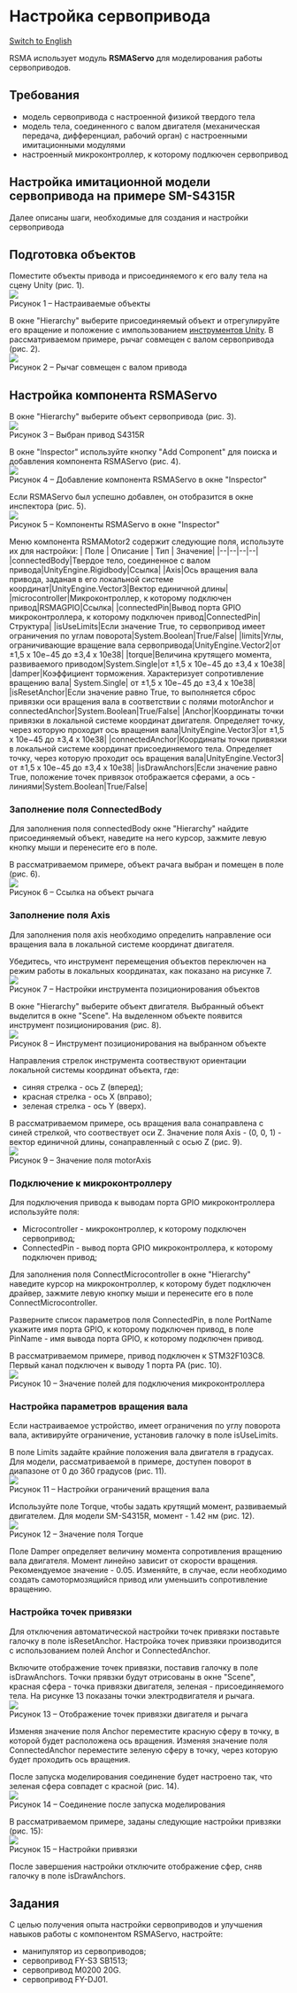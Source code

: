 # Настройка сервопривода
[Switch to English](Manual/en/Motors/Setting_up_servos.md)

RSMA использует модуль **RSMAServo** для моделирования работы сервоприводов.

## Требования
- модель сервопривода с настроенной физикой твердого тела
- модель тела, соединенного с валом двигателя (механическая передача, дифференциал, рабочий орган) с настроенными имитационными модулями
- настроенный микроконтроллер, к которому подлкючен сервопривод

## Настройка имитационной модели сервопривода на примере SM-S4315R
Далее описаны шаги, необходимые для создания и настройки сервопривода
## Подготовка объектов

Поместите объекты привода и присоединяемого к его валу тела на сцену Unity (рис. 1).\
![](/Manual/_images/Setting_up_servos/Objects.png)\
Рисунок 1 – Настраиваемые объекты

В окне "Hierarchy" выберите присоединяемый объект и отрегулируйте его вращение и положение с импользованием [инструментов Unity](https://docs.unity3d.com/Manual/PositioningGameObjects.html).
В рассматриваемом примере, рычаг совмещен с валом сервопривода (рис. 2).\
![](/Manual/_images/Setting_up_servos/Placed.png)\
Рисунок 2 – Рычаг совмещен с валом привода

## Настройка компонента RSMAServo

В окне "Hierarchy" выберите объект сервопривода (рис. 3).\
![](/Manual/_images/Setting_up_servos/Selected.png)\
Рисунок 3 – Выбран привод S4315R

В окне "Inspector" используйте кнопку "Add Component" для поиска и добавления компонента RSMAServo (рис. 4).\
![](/Manual/_images/Setting_up_servos/AddComponent.png)\
Рисунок 4 – Добавление компонента RSMAServo в окне "Inspector"

Если RSMAServo был успешно добавлен, он отобразится в окне инспектора (рис. 5).\
![](/Manual/_images/Setting_up_servos/Component.png)\
Рисунок 5 –  Компоненты RSMAServo в окне "Inspector"

Меню компонента RSMAMotor2 содержит следующие поля, используте их для настройки:
| Поле | Описание | Тип | Значение|
|--|--|--|--|
|connectedBody|Твердое тело, соединенное с валом привода|UnityEngine.Rigidbody|Ссылка|
|Axis|Ось вращения вала привода, заданая в его локальной системе координат|UnityEngine.Vector3|Вектор единичной длины|
|microcontroller|Микроконтроллер, к которому подключен привод|RSMAGPIO|Ссылка|
|connectedPin|Вывод порта GPIO микроконтроллера, к которому подключен привод|ConnectedPin|Структура|
|isUseLimits|Если значение True, то сервопривод имеет ограничения по углам поворота|System.Boolean|True/False|
|limits|Углы, ограничивающие вращение вала сервопривода|UnityEngine.Vector2|от ±1,5 x 10e−45 до ±3,4 x 10e38|
|torque|Величина крутящего момента, развиваемого приводом|System.Single|от ±1,5 x 10e−45 до ±3,4 x 10e38|
|damper|Коэффициент торможения. Характеризует сопротивление вращению вала| System.Single| от ±1,5 x 10e−45 до ±3,4 x 10e38|
|isResetAnchor|Если значение равно True, то выполняется сброс привязки оси вращения вала в соответствии с полями motorAnchor и connectedAnchor|System.Boolean|True/False|
|Anchor|Координаты точки привязки в локальной системе координат двигателя. Определяет точку, через которую проходит ось вращения вала|UnityEngine.Vector3|от ±1,5 x 10e−45 до ±3,4 x 10e38|
|connectedAnchor|Координаты точки привязки в локальной системе координат присоединяемого тела. Определяет точку, через которую проходит ось вращения вала|UnityEngine.Vector3|от ±1,5 x 10e−45 до ±3,4 x 10e38|
|isDrawAnchors|Если значение равно True, положение точек привязок отображается сферами, а ось - линиями|System.Boolean|True/False|

### Заполнение поля ConnectedBody
Для заполнения поля connectedBody окне "Hierarchy" найдите присоединяемый объект, наведите на него курсор, зажмите левую кнопку мыши и перенесите его в поле.

В рассматриваемом примере, объект рачага выбран и помещен в поле (рис. 6).\
![](/Manual/_images/Setting_up_servos/ConnectedBody.png)\
Рисунок 6 – Ссылка на объект рычага

### Заполнение поля Axis
Для заполнения поля axis необходимо определить направление оси вращения вала в локальной системе координат двигателя.

Убедитесь, что инструмент перемещения объектов переключен на режим работы в локальных координатах, как показано на рисунке 7.\
![](/Manual/_images/Setting_up_hinge_joints/ToolSettings.png)\
Рисунок 7 – Настройки инструмента позиционирования объектов

В окне "Hierarchy" выберите объект двигателя. Выбранный объект выделится в окне "Scene". На выделенном объекте появится инструмент позиционирования (рис. 8).\
![](/Manual/_images/Setting_up_servos/Axis.png)\
Рисунок 8 – Инструмент позиционирования на выбранном объекте

Направления стрелок инструмента соотвествуют ориентации локальной системы координат объекта, где:
- синяя стрелка - ось Z (вперед);
- красная стрелка - ось X (вправо);
- зеленая стрелка - ось Y (вверх).

В рассматриваемом примере, ось вращения вала сонаправлена с синей стрелкой, что соотвествует оси Z.
Значение поля Axis - (0, 0, 1) - вектор единичной длины, сонаправленный с осью Z (рис. 9).\
![](/Manual/_images/Setting_up_servos/AxisValue.png)\
Рисунок 9 – Значение поля motorAxis

### Подключение к микроконтроллеру

Для подключения привода к выводам порта GPIO микроконтроллера используйте поля:
- Microcontroller - микроконтроллер, к которому подключен сервопривод;
- ConnectedPin - вывод порта GPIO микроконтроллера, к которому подключен привод;

Для заполнения поля ConnectMicrocontroller в окне "Hierarchy" наведите курсор на микроконтроллер, к которому будет подключен драйвер, зажмите левую кнопку мыши и перенесите его в поле ConnectMicrocontroller.

Разверните список параметров поля ConnectedPin, в поле PortName укажите имя порта GPIO, к которому подключен привод, в поле PinName - имя вывода порта GPIO, к которому подключен привод.

В рассматриваемом примере, привод подключен к STM32F103C8. Первый канал подключен к выводу 1 порта PA (рис. 10).\
![](/Manual/_images/Setting_up_servos/Microcontroller.png)\
Рисунок 10 – Значение полей для подключения микроконтроллера

### Настройка параметров вращения вала

Если настраиваемое устройство, имеет ограничения по углу поворота вала, активируйте ограничение, установив галочку в поле isUseLimits.

В поле Limits задайте крайние положения вала двигателя в градусах. Для модели, рассматриваемой в примере, доступен поворот в диапазоне от 0 до 360 градусов (рис. 11).\
![](/Manual/_images/Setting_up_servos/Limits.png)\
Рисунок 11 – Настройки ограничений вращения вала

Используйте поле Torque, чтобы задать крутящий момент, развиваемый двигателем. Для модели SM-S4315R, момент - 1.42 нм (рис. 12).\
![](/Manual/_images/Setting_up_servos/Torque.png)\
Рисунок 12 – Значение поля Torque

Поле Damper определяет величину момента сопротивления вращению вала двигателя. Момент линейно зависит от скорости вращения.
Рекомендуемое значение - 0.05. Изменяйте, в случае, если необходимо создать самотормозящийся привод или уменьшить сопротивление вращению.

### Настройка точек привязки

Для отключения автоматической настройки точек привязки поставьте галочку в поле isResetAnchor.
Настройка точек привзяки производится с использованием полей Anchor и ConnectedAnchor.

Включите отображение точек привязки, поставив галочку в поле isDrawAnchors. Точки прявзки будут отрисованы в окне "Scene", красная сфера - точка привязки двигателя, зеленая - присоединяемого тела. На рисунке 13 показаны точки электродвигателя и рычага.\
![](/Manual/_images/Setting_up_servos/Anchors.png)\
Рисунок 13 – Отображение точек привязки двигателя и рычага

Изменяя значение поля Anchor переместите красную сферу в точку, в которой будет расположена ось вращения.
Изменяя значение поля ConnectedAnchor переместите зеленую сферу в точку, через которую будет проходить ось вращения.

После запуска моделирования соединение будет настроено так, что зеленая сфера совпадет с красной (рис. 14).\
![](/Manual/_images/Setting_up_servos/Anchors2.png)\
Рисунок 14 – Соединение после запуска моделирования

В рассматриваемом примере, заданы следующие настройки привзяки (рис. 15):\
![](/Manual/_images/Setting_up_servos/Setted.png)\
Рисунок 15 – Настройки привязки 

После завершения настройки отключите отображение сфер, сняв галочку в поле isDrawAnchors.

## Задания

С целью получения опыта настройки сервоприводов и улучшения навыков работы с компонентом RSMAServo, настройте:
- манипулятор из сервоприводов;
- сервопривод FY-S3 SB1513;
- сервопривод M0200 20G.
- сервопривод FY-DJ01.
